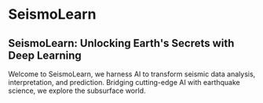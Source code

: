 # SeismoLearn
## SeismoLearn: Unlocking Earth's Secrets with Deep Learning
Welcome to SeismoLearn, we harness AI to transform seismic data analysis, interpretation, and prediction. Bridging cutting-edge AI with earthquake science, we explore the subsurface world.
